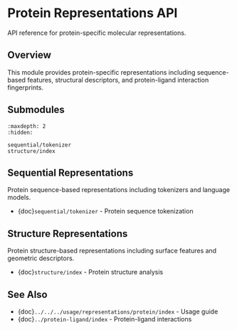 # Protein Representations API

API reference for protein-specific molecular representations.

## Overview

This module provides protein-specific representations including sequence-based features, structural descriptors, and protein-ligand interaction fingerprints.

## Submodules

```{toctree}
:maxdepth: 2
:hidden:

sequential/tokenizer
structure/index
```

## Sequential Representations

Protein sequence-based representations including tokenizers and language models.

- {doc}`sequential/tokenizer` - Protein sequence tokenization

## Structure Representations  

Protein structure-based representations including surface features and geometric descriptors.

- {doc}`structure/index` - Protein structure analysis

## See Also

- {doc}`../../../usage/representations/protein/index` - Usage guide
- {doc}`../protein-ligand/index` - Protein-ligand interactions